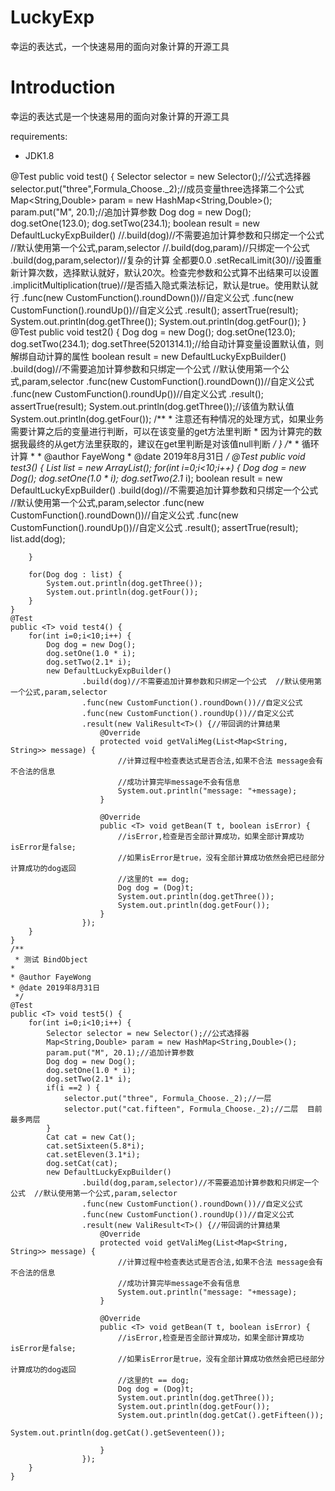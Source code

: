 # LuckyExp
幸运的表达式，一个快速易用的面向对象计算的开源工具
# Introduction
幸运的表达式是一个快速易用的面向对象计算的开源工具

requirements:
* JDK1.8

@Test
	public void test() {
		Selector selector = new Selector();//公式选择器
		selector.put("three",Formula_Choose._2);//成员变量three选择第二个公式
		Map<String,Double> param = new HashMap<String,Double>();
		param.put("M", 20.1);//追加计算参数
		Dog dog = new Dog();
		dog.setOne(123.0);
		dog.setTwo(234.1);
		boolean result = new DefaultLuckyExpBuilder()
		//.build(dog)//不需要追加计算参数和只绑定一个公式  //默认使用第一个公式,param,selector
		//.build(dog,param)//只绑定一个公式
		.build(dog,param,selector)//复杂的计算  全都要0.0
		.setRecalLimit(30)//设置重新计算次数，选择默认就好，默认20次。检查完参数和公式算不出结果可以设置
		.implicitMultiplication(true)//是否插入隐式乘法标记，默认是true。使用默认就行
		.func(new CustomFunction().roundDown())//自定义公式
		.func(new CustomFunction().roundUp())//自定义公式
		.result();
		assertTrue(result);
		System.out.println(dog.getThree());
		System.out.println(dog.getFour());
	}
  @Test
	public void test2() {
		Dog dog = new Dog();
		dog.setOne(123.0);
		dog.setTwo(234.1);
		dog.setThree(5201314.1);//给自动计算变量设置默认值，则解绑自动计算的属性
		boolean result = new DefaultLuckyExpBuilder()
				.build(dog)//不需要追加计算参数和只绑定一个公式  //默认使用第一个公式,param,selector
				.func(new CustomFunction().roundDown())//自定义公式
				.func(new CustomFunction().roundUp())//自定义公式
				.result();
				assertTrue(result);
				System.out.println(dog.getThree());//该值为默认值
				System.out.println(dog.getFour());
	  /**
	   * 注意还有种情况的处理方式，如果业务需要计算之后的变量进行判断，可以在该变量的get方法里判断
	   * 因为计算完的数据我最终的从get方法里获取的，建议在get里判断是对该值null判断
	   */
	}
  /**
	 * 循环计算
	*
	* @author FayeWong
	* @date 2019年8月31日
	 */
	@Test
	public void test3() {
		List<Dog> list = new ArrayList<Dog>();
		for(int i=0;i<10;i++) {
			Dog dog = new Dog();
			dog.setOne(1.0 * i);
			dog.setTwo(2.1* i);
			boolean result = new DefaultLuckyExpBuilder()
					.build(dog)//不需要追加计算参数和只绑定一个公式  //默认使用第一个公式,param,selector
					.func(new CustomFunction().roundDown())//自定义公式
					.func(new CustomFunction().roundUp())//自定义公式
					.result();
					assertTrue(result);
			list.add(dog);		
			
		}
		
		for(Dog dog : list) {
			System.out.println(dog.getThree());
			System.out.println(dog.getFour());
		}
	}
	@Test
	public <T> void test4() {
		for(int i=0;i<10;i++) {
			Dog dog = new Dog();
			dog.setOne(1.0 * i);
			dog.setTwo(2.1* i);
			new DefaultLuckyExpBuilder()
					.build(dog)//不需要追加计算参数和只绑定一个公式  //默认使用第一个公式,param,selector
					.func(new CustomFunction().roundDown())//自定义公式
					.func(new CustomFunction().roundUp())//自定义公式
					.result(new ValiResult<T>() {//带回调的计算结果
						@Override
						protected void getValiMeg(List<Map<String, String>> message) {
							//计算过程中检查表达式是否合法,如果不合法 message会有不合法的信息
							//成功计算完毕message不会有信息
							System.out.println("message: "+message);
						}

						@Override
						public <T> void getBean(T t, boolean isError) {
							//isError,检查是否全部计算成功，如果全部计算成功 isError是false;
							//如果isError是true，没有全部计算成功依然会把已经部分计算成功的dog返回
							//这里的t == dog;
							Dog dog = (Dog)t;
							System.out.println(dog.getThree());
							System.out.println(dog.getFour());
						}
					});						
		}
	}
	/**
	 * 测试 BindObject 
	*
	* @author FayeWong
	* @date 2019年8月31日
	 */
	@Test
	public <T> void test5() {
		for(int i=0;i<10;i++) {
			Selector selector = new Selector();//公式选择器
			Map<String,Double> param = new HashMap<String,Double>();
			param.put("M", 20.1);//追加计算参数
			Dog dog = new Dog();
			dog.setOne(1.0 * i);
			dog.setTwo(2.1* i);
			if(i ==2 ) {
				selector.put("three", Formula_Choose._2);//一层
				selector.put("cat.fifteen", Formula_Choose._2);//二层  目前最多两层
			}
			Cat cat = new Cat();
			cat.setSixteen(5.8*i);
			cat.setEleven(3.1*i);
			dog.setCat(cat);
			new DefaultLuckyExpBuilder()
					.build(dog,param,selector)//不需要追加计算参数和只绑定一个公式  //默认使用第一个公式,param,selector
					.func(new CustomFunction().roundDown())//自定义公式
					.func(new CustomFunction().roundUp())//自定义公式
					.result(new ValiResult<T>() {//带回调的计算结果
						@Override
						protected void getValiMeg(List<Map<String, String>> message) {
							//计算过程中检查表达式是否合法,如果不合法 message会有不合法的信息
							//成功计算完毕message不会有信息
							System.out.println("message: "+message);
						}

						@Override
						public <T> void getBean(T t, boolean isError) {
							//isError,检查是否全部计算成功，如果全部计算成功 isError是false;
							//如果isError是true，没有全部计算成功依然会把已经部分计算成功的dog返回
							//这里的t == dog;
							Dog dog = (Dog)t;
							System.out.println(dog.getThree());
							System.out.println(dog.getFour());
							System.out.println(dog.getCat().getFifteen());
							System.out.println(dog.getCat().getSeventeen());
							
						}
					});						
		}
	}
